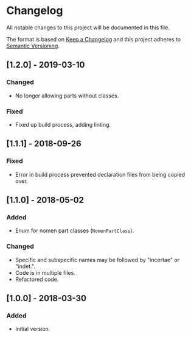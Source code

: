 # Changelog
All notable changes to this project will be documented in this file.

The format is based on [Keep a Changelog](http://keepachangelog.com/en/1.0.0/) and this project adheres to [Semantic Versioning](http://semver.org/spec/v2.0.0.html).

## [1.2.0] - 2019-03-10

### Changed
- No longer allowing parts without classes.

### Fixed
- Fixed up build process, adding linting.

## [1.1.1] - 2018-09-26

### Fixed
- Error in build process prevented declaration files from being copied over.

## [1.1.0] - 2018-05-02

### Added
- Enum for nomen part classes (`NomenPartClass`).

### Changed
- Specific and subspecific names may be followed by "incertae" or "indet.".
- Code is in multiple files.
- Refactored code.

## [1.0.0] - 2018-03-30

### Added
- Initial version.
